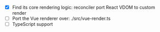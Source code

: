 - [x] Find its core rendering logic: reconciler port React VDOM to custom render
- [ ] Port the Vue renderer over: ./src/vue-render.ts
- [ ] TypeScript support